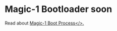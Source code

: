 # Magic-1 Bootloader soon
Read about <a href="https://github.com/retrotruestory/M1DEV/wiki/Magic%E2%80%901-Boot-Process">Magic-1 Boot Process</>.
